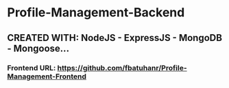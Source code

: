 # Profile-Management-Backend

## CREATED WITH: NodeJS - ExpressJS - MongoDB - Mongoose...

### Frontend URL: <a target='_blank' href='https://github.com/fbatuhanr/Profile-Management-Frontend'>https://github.com/fbatuhanr/Profile-Management-Frontend</a>
